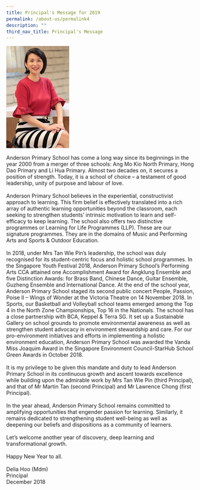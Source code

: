 ```yaml
---
title: Principal's Message for 2019
permalink: /about-us/permalink4
description: ""
third_nav_title: Principal's Message
---
```


![](/images/Principal%20-%20Mdm%20Delia%20Hoo%20V2.png)<div class="content_area">
<div class="mid mCustomScrollbar _mCS_1">
<div id="mCSB_1" class="mCustomScrollBox mCS-rounded-dark mCSB_vertical mCSB_inside" tabindex="0">
<div id="mCSB_1_container" class="mCSB_container" dir="ltr">
<div class="pagecontent_box">
<div id="_ptod_49215" class="description ive_editable ive_ptod ive_content">
<div>Anderson Primary School has come a long way since its beginnings in the year 2000 from a merger of three schools: Ang Mo Kio North Primary, Hong Dao Primary and Li Hua Primary. Almost two decades on, it secures a position of strength. Today, it is a school of choice &ndash; a testament of good leadership, unity of purpose and labour of love.&nbsp;</div>
<div>&nbsp;</div>
<div>Anderson Primary School believes in the experiential, constructivist approach to learning. This firm belief is effectively translated into a rich array of authentic learning opportunities beyond the classroom, each seeking to strengthen students&rsquo; intrinsic motivation to learn and self-efficacy to keep learning. The school also offers two distinctive programmes or Learning for Life Programmes (LLP). These are our signature programmes. They are in the domains of Music and Performing Arts and Sports &amp; Outdoor Education.&nbsp;</div>
<div>&nbsp;</div>
<div>In 2018, under Mrs Tan Wie Pin&rsquo;s leadership, the school was duly recognised for its student-centric focus and holistic school programmes. In the Singapore Youth Festival 2018, Anderson Primary School&rsquo;s Performing Arts CCA attained one Accomplishment Award for Angklung Ensemble and five Distinction Awards: for Brass Band, Chinese Dance, Guitar Ensemble, Guzheng Ensemble and International Dance. At the end of the school year, Anderson Primary School staged its second public concert People, Passion, Poise II &ndash; Wings of Wonder at the Victoria Theatre on 14 November 2018. In Sports, our Basketball and Volleyball school teams emerged among the Top 4 in the North Zone Championships, Top 16 in the Nationals. The school has a close partnership with BCA, Keppel &amp; Terra SG. It set up a Sustainable Gallery on school grounds to promote environmental awareness as well as strengthen student advocacy in environment stewardship and care. For our pro-environment initiatives and efforts in implementing a holistic environment education, Anderson Primary School was awarded the Vanda Miss Joaquim Award in the Singapore Environment Council-StarHub School Green Awards in October 2018.&nbsp;</div>
<div>&nbsp;</div>
<div>It is my privilege to be given this mandate and duty to lead Anderson Primary School in its continuous growth and ascent towards excellence while building upon the admirable work by Mrs Tan Wie Pin (third Principal), and that of Mr Martin Tan (second Principal) and Mr Lawrence Chong (first Principal).&nbsp;</div>
<div>&nbsp;</div>
<div>In the year ahead, Anderson Primary School remains committed to amplifying opportunities that engender passion for learning. Similarly, it remains dedicated to strengthening student well-being as well as deepening our beliefs and dispositions as a community of learners.&nbsp;</div>
<div>&nbsp;</div>
<div>Let&rsquo;s welcome another year of discovery, deep learning and transformational growth.</div>
<div>&nbsp;</div>
<div>Happy New Year to all.</div>
<div>&nbsp;</div>
<div>Delia Hoo (Mdm)</div>
<div>Principal</div>
<div>December 2018</div>
</div>
</div>
</div>
</div>
</div>
</div>
</div>
<div class="footer_area">&nbsp;</div>